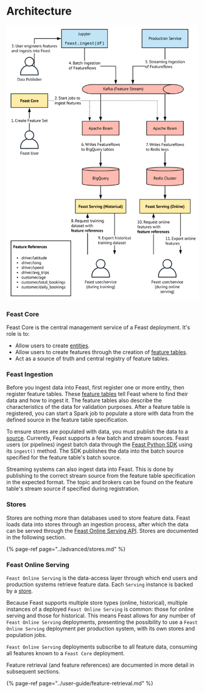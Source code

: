 # Architecture

![Feast high-level flow](../.gitbook/assets/blank-diagram-4.svg)

### **Feast Core**

Feast Core is the central management service of a Feast deployment. It's role is to:

* Allow users to create [entities](entities.md).
* Allow users to create features through the creation of [feature tables](feature-tables.md).
* Act as a source of truth and central registry of feature tables.

### **Feast Ingestion**

Before you ingest data into Feast, first register one or more entity, then register feature tables. These [feature tables](feature-tables.md) tell Feast where to find their data and how to ingest it. The feature tables also describe the characteristics of the data for validation purposes. After a feature table is registered, you can start a Spark job to populate a store with data from the defined source in the feature table specification.

To ensure stores are populated with data, you must publish the data to a [source](sources.md). Currently, Feast supports a few batch and stream sources. Feast users \(or pipelines\) ingest batch data through the [Feast Python SDK](../getting-started/connect-to-feast/python-sdk.md) using its `ingest()` method. The SDK publishes the data into the batch source specified for the feature table's batch source.

Streaming systems can also ingest data into Feast. This is done by publishing to the correct stream source from the feature table specification in the expected format. The topic and brokers can be found on the feature table's stream source if specified during registration.

### **Stores**

Stores are nothing more than databases used to store feature data. Feast loads data into stores through an ingestion process, after which the data can be served through the [Feast Online Serving API](https://api.docs.feast.dev/grpc/feast.serving.pb.html). Stores are documented in the following section.

{% page-ref page="../advanced/stores.md" %}

### **Feast Online Serving**

`Feast Online Serving` is the data-access layer through which end users and production systems retrieve feature data. Each `Serving` instance is backed by a [store](../advanced/stores.md).

Because Feast supports multiple store types \(online, historical\), multiple instances of a deployed `Feast Online Serving` is common: those for online serving and those for historical. This means Feast allows for any number of `Feast Online Serving` deployments,  presenting the possibility to use a `Feast Online Serving` deployment  per production system, with its own stores and population jobs.

`Feast Online Serving` deployments subscribe to all feature data, consuming all features known to a `Feast Core` deployment.

Feature retrieval \(and feature references\) are documented in more detail in subsequent sections.

{% page-ref page="../user-guide/feature-retrieval.md" %}

